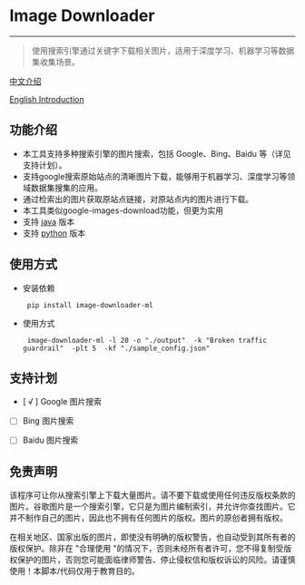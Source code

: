 # Image Downloader

---
> 使用搜索引擎通过关键字下载相关图片，适用于深度学习、机器学习等数据集收集场景。

[中文介绍](https://github.com/2635064692/image-downloader/blob/main/README.md)

[English Introduction](https://github.com/2635064692/image-downloader/blob/main/README-en.md)

## 功能介绍
- 本工具支持多种搜索引擎的图片搜索，包括 Google、Bing、Baidu 等（详见支持计划）。
- 支持google搜索原始站点的清晰图片下载，能够用于机器学习、深度学习等领域数据集搜集的应用。
- 通过检索出的图片获取原站点链接，对原站点内的图片进行下载。
- 本工具类似google-images-download功能，但更为实用
- 支持 [java](https://github.com/2635064692/Image-Downloader-java) 版本
- 支持 [python](https://github.com/2635064692/image-downloader) 版本
## 使用方式
- 安装依赖
   ```shell
    pip install image-downloader-ml
   ```
- 使用方式
   ```shell
    image-downloader-ml -l 20 -o "./output"  -k "Broken traffic guardrail"  -plt 5  -kf "./sample_config.json"
   ```

## 支持计划

- [ √ ] Google 图片搜索
- [ ] Bing 图片搜索
- [ ] Baidu 图片搜索


## 免责声明

该程序可让你从搜索引擎上下载大量图片。请不要下载或使用任何违反版权条款的图片。谷歌图片是一个搜索引擎，它只是为图片编制索引，并允许你查找图片。它并不制作自己的图片，因此也不拥有任何图片的版权。图片的原创者拥有版权。

在相关地区、国家出版的图片，即使没有明确的版权警告，也自动受到其所有者的版权保护。除非在 "合理使用 "的情况下，否则未经所有者许可，您不得复制受版权保护的图片，否则您可能面临律师警告、停止侵权信和版权诉讼的风险。请谨慎使用！本脚本/代码仅用于教育目的。
